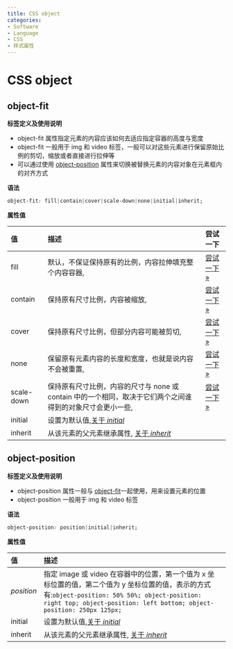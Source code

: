 ```yaml
---
title: CSS object
categories:
- Software
- Language
- CSS
- 样式属性
---
```

# CSS object

## object-fit

**标签定义及使用说明**

- object-fit 属性指定元素的内容应该如何去适应指定容器的高度与宽度
- object-fit 一般用于 img 和 video 标签，一般可以对这些元素进行保留原始比例的剪切，缩放或者直接进行拉伸等
- 可以通过使用 [object-position](https://www.runoob.com/cssref/pr-object-position.html) 属性来切换被替换元素的内容对象在元素框内的对齐方式

**语法**

```css
object-fit: fill|contain|cover|scale-down|none|initial|inherit;
```

**属性值**

| 值         | 描述                                                         | 尝试一下                                                     |
| :--------- | :----------------------------------------------------------- | :----------------------------------------------------------- |
| fill       | 默认，不保证保持原有的比例，内容拉伸填充整个内容容器,       | [尝试一下 »](https://www.runoob.com/try/try.php?filename=trycss3_object-fit2) |
| contain    | 保持原有尺寸比例，内容被缩放,                               | [尝试一下 »](https://www.runoob.com/try/try.php?filename=trycss3_object-fit2) |
| cover      | 保持原有尺寸比例，但部分内容可能被剪切,                     | [尝试一下 »](https://www.runoob.com/try/try.php?filename=trycss3_object-fit2) |
| none       | 保留原有元素内容的长度和宽度，也就是说内容不会被重置,       | [尝试一下 »](https://www.runoob.com/try/try.php?filename=trycss3_object-fit2) |
| scale-down | 保持原有尺寸比例，内容的尺寸与 none 或 contain 中的一个相同，取决于它们两个之间谁得到的对象尺寸会更小一些, | [尝试一下 »](https://www.runoob.com/try/try.php?filename=trycss3_object-fit2) |
| initial    | 设置为默认值,[关于 *initial*](https://www.runoob.com/cssref/css-initial.html) |                                                              |
| inherit    | 从该元素的父元素继承属性, [关于 *inherit*](https://www.runoob.com/cssref/css-inherit.html) |                                                              |

## object-position

**标签定义及使用说明**

- object-position 属性一般与 [object-fit](https://www.runoob.com/cssref/pr-object-fit.html)一起使用，用来设置元素的位置
- object-position 一般用于 img 和 video 标签

**语法**

```css
object-position: position|initial|inherit;
```

**属性值**

| 值         | 描述                                                         |      |
| :--------- | :----------------------------------------------------------- | ---- |
| *position* | 指定 image 或 video 在容器中的位置，第一个值为 x 坐标位置的值，第二个值为 y 坐标位置的值，表示的方式有:`object-position: 50% 50%; object-position: right top; object-position: left bottom; object-position: 250px 125px;` |      |
| initial    | 设置为默认值,[关于 *initial*](https://www.runoob.com/cssref/css-initial.html) |      |
| inherit    | 从该元素的父元素继承属性, [关于 *inherit*](https://www.runoob.com/cssref/css-inherit.html) |      |